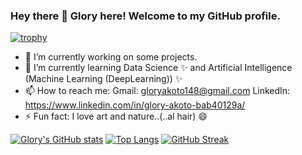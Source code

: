 ### Hey there  👋      Glory here!        Welcome to my GitHub profile. 

[![trophy](https://github-profile-trophy.vercel.app/?username=Gliz23&theme=onedark)](https://github.com/Gliz23/github-profile-trophy)
<!--
*Gliz23/Gliz23* is a ✨ special ✨ repository because its `README.md` (this file) appears on your GitHub profile.
-->

- 🔭 I’m currently working on some projects.
- 🌱 I’m currently learning Data Science ✨ and Artificial Intelligence (Machine Learning (DeepLearning)) ✨
- 📫 How to reach me:
                 Gmail:     gloryakoto148@gmail.com
                 LinkedIn:  https://www.linkedin.com/in/glory-akoto-bab40129a/
- ⚡ Fun fact: I love art and nature..(..al hair) 😄

 [![Glory's GitHub stats](https://github-readme-stats.vercel.app/api?username=Gliz23)](https://github.com/Gliz23/github-readme-stats)
 [![Top Langs](https://github-readme-stats.vercel.app/api/top-langs/?username=Gliz23)](https://github.com/Gliz23/github-readme-stats) 
 [![GitHub Streak](https://github-readme-streak-stats.herokuapp.com/?user=Gliz23)](https://git.io/streak-stats)

